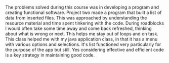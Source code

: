 The problems solved during this course was in developing a program and creating functional software. Project two made a program that built a list of data from inserted files. This was approached by understanding the resource material and time spent tinkering with the code. During roadblocks I would often take some time away and come back refreshed, thinking about what is wrong or next. This helps me stay out of loops and on task. This class helped me with my java application class, in that it has a menu with various options and selections. It's list functioned very particularly for the purpose of the app but still. Yes considering effective and efficient code is a key strategy in maintaining good code. 
